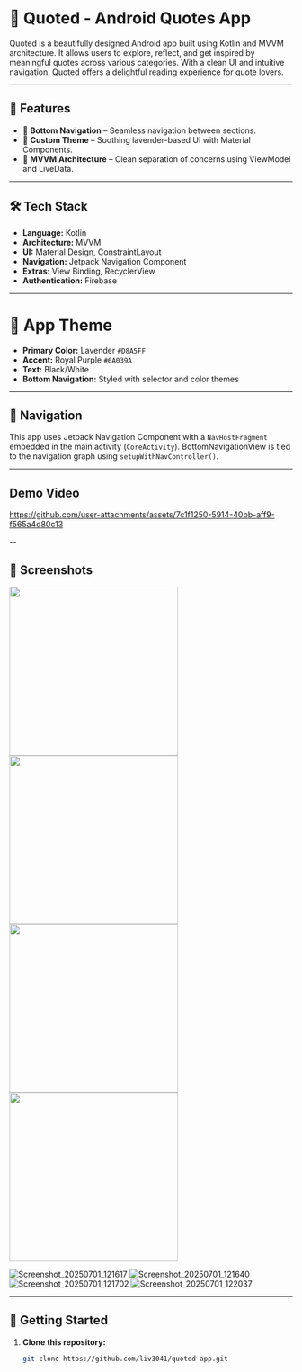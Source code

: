 # 📜 Quoted - Android Quotes App

Quoted is a beautifully designed Android app built using Kotlin and MVVM architecture. It allows users to explore, reflect, and get inspired by meaningful quotes across various categories. With a clean UI and intuitive navigation, Quoted offers a delightful reading experience for quote lovers.

---

## 📱 Features

- 🧭 **Bottom Navigation** – Seamless navigation between sections.
- 🎨 **Custom Theme** – Soothing lavender-based UI with Material Components.
- 🧪 **MVVM Architecture** – Clean separation of concerns using ViewModel and LiveData.

---

## 🛠️ Tech Stack

- **Language:** Kotlin
- **Architecture:** MVVM
- **UI:** Material Design, ConstraintLayout
- **Navigation:** Jetpack Navigation Component
- **Extras:** View Binding, RecyclerView
- **Authentication:** Firebase

---

# 🎨 App Theme

- **Primary Color:** Lavender `#D8A5FF`
- **Accent:** Royal Purple `#6A039A`
- **Text:** Black/White
- **Bottom Navigation:** Styled with selector and color themes

---

## 🧭 Navigation

This app uses Jetpack Navigation Component with a `NavHostFragment` embedded in the main activity (`CoreActivity`). BottomNavigationView is tied to the navigation graph using `setupWithNavController()`.

---
## Demo Video


https://github.com/user-attachments/assets/7c1f1250-5914-40bb-aff9-f565a4d80c13



--

## 📸 Screenshots

<img src="https://github.com/user-attachments/assets/3a38f459-817e-41c5-b975-9090a86d87a6" width="300" />
<img src="https://github.com/user-attachments/assets/f5ad30e5-6734-460e-8507-79e52b68bf43" width="300" />
<img src="https://github.com/user-attachments/assets/d55f2054-3e7c-4943-9c1f-c854dff7993d" width="300" />
<img src="https://github.com/user-attachments/assets/61f90831-7a92-41b7-8122-c076bd299916" width="300" />

![Screenshot_20250701_121617](https://github.com/user-attachments/assets/3a38f459-817e-41c5-b975-9090a86d87a6)
![Screenshot_20250701_121640](https://github.com/user-attachments/assets/f5ad30e5-6734-460e-8507-79e52b68bf43)
![Screenshot_20250701_121702](https://github.com/user-attachments/assets/d55f2054-3e7c-4943-9c1f-c854dff7993d)
![Screenshot_20250701_122037](https://github.com/user-attachments/assets/61f90831-7a92-41b7-8122-c076bd299916)

---

## 🚀 Getting Started

1. **Clone this repository:**

   ```bash
   git clone https://github.com/liv3041/quoted-app.git

